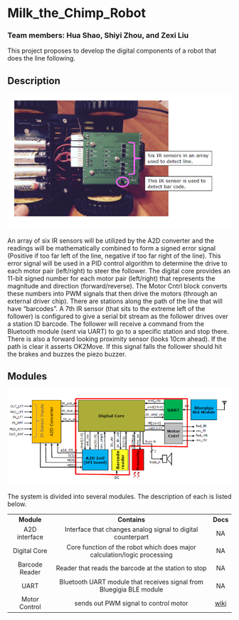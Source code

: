 # Milk_the_Chimp_Robot
### Team members: Hua Shao, Shiyi Zhou, and Zexi Liu

This project proposes to develop the digital components of a robot that does the line following.

## Description

![The "Robot"](https://github.com/suanming1991/Milk_the_Chimp_Robot/blob/master/imgs/bottomView.PNG)

An array of six IR sensors will be utilized by the A2D converter and the readings will be
mathematically combined to form a signed error signal (Positive if too far left of the line, negative if too
far right of the line). This error signal will be used in a PID control algorithm to determine the drive to
each motor pair (left/right) to steer the follower. The digital core provides an 11-bit signed number
for each motor pair (left/right) that represents the magnitude and direction (forward/reverse). The
Motor Cntrl block converts these numbers into PWM signals that then drive the motors (through an
external driver chip). There are stations along the path of the line that will have “barcodes”. A 7th IR
sensor (that sits to the extreme left of the follower) is configured to give a serial bit stream as the
follower drives over a station ID barcode. The follower will receive a command from the Bluetooth
module (sent via UART) to go to a specific station and stop there. There is also a forward looking
proximity sensor (looks 10cm ahead). If the path is clear it asserts OK2Move. If this signal falls the
follower should hit the brakes and buzzes the piezo buzzer.

## Modules

![Module Overview](https://github.com/suanming1991/Milk_the_Chimp_Robot/blob/master/imgs/projectOverview.PNG)

The system is divided into several modules. The description of each is listed below.

<!---
| Module              | Contains                                                                                            | Docs                         |
| ------------------- | --------------------------------------------------------------------------------------------------- | ---------------------------- |
| **Digital Core**    | **Included in any build**. Gets you started and has the working-with-your-data functions.           | [Doc](./docs/sheetsee-core.md)   |
| **A2D Interface**   | Contains everything you'll need to create a table including sortable columns, pagination and search.| [Doc](./docs/sheetsee-tables.md) |
| **Barcode Reader**  | For making maps with your point, line or polygon spreadsheet data. Built on Mapbox.js.              | [Doc](./docs/sheetsee-maps.md)   |
| **UART**  | Includes 3 basic d3 charts: bar, line and pie. You can also [use your own](docs/custom-charts.md).  | [Doc](./docs/sheetsee-charts.md) |
| **Motor Control**   | Includes 3 basic d3 charts: bar, line and pie. You can also [use your own](docs/custom-charts.md).  | [Doc](./docs/sheetsee-charts.md) |
-->

<html>
<head>
<style>

</style>
</head>
<body>

<table style="width:100%">
  <tr>
    <th>Module</th>
    <th>Contains</th>
    <th>Docs</th>
  </tr>
  <tr align="center">
    <td>A2D interface</td>
    <td>Interface that changes analog signal to digital counterpart</td>
    <td>NA</td>
  </tr>
  <tr align="center">
    <td>Digital Core</td>
    <td>Core function of the robot which does major calculation/logic processing</td>
    <td>NA</td>
  </tr>
  <tr align="center">
    <td>Barcode Reader</td>
    <td>Reader that reads the barcode at the station to stop</td>
    <td>NA</td>
  </tr>
  <tr align="center">
    <td>UART</td>
    <td>Bluetooth UART module that receives signal from Bluegigia BLE module</td>
    <td>NA</td>
  </tr>
  <tr align="center">
    <td>Motor Control</td>
    <td>sends out PWM signal to control motor</td>
    <td><a href="https://github.com/suanming1991/Milk_the_Chimp_Robot/wiki/motor_cntrl">wiki</a></td>
  </tr>
</table>

</body>
</html>

